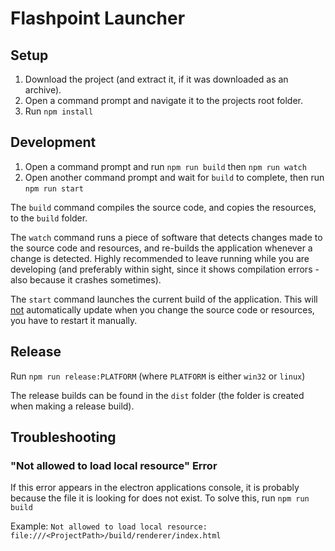 # Flashpoint Launcher

## Setup
1. Download the project (and extract it, if it was downloaded as an archive).
2. Open a command prompt and navigate it to the projects root folder.
3. Run ``npm install``

## Development
1. Open a command prompt and run ``npm run build`` then ``npm run watch``
2. Open another command prompt and wait for ``build`` to complete, then run ``npm run start``

The ``build`` command compiles the source code, and copies the resources, to the ``build`` folder.

The ``watch`` command runs a piece of software that detects changes made to the source code and resources, and re-builds the application whenever a change is detected. Highly recommended to leave running while you are developing (and preferably within sight, since it shows compilation errors - also because it crashes sometimes).

The ``start`` command launches the current build of the application. This will <u>not</u> automatically update when you change the source code or resources, you have to restart it manually.

## Release
Run ``npm run release:PLATFORM`` (where ``PLATFORM`` is either ``win32`` or ``linux``)

The release builds can be found in the ``dist`` folder (the folder is created when making a release build).

## Troubleshooting

### "Not allowed to load local resource" Error
If this error appears in the electron applications console, it is probably because the file it is looking for does not exist. To solve this, run ``npm run build``

Example: ``Not allowed to load local resource: file:///<ProjectPath>/build/renderer/index.html``
